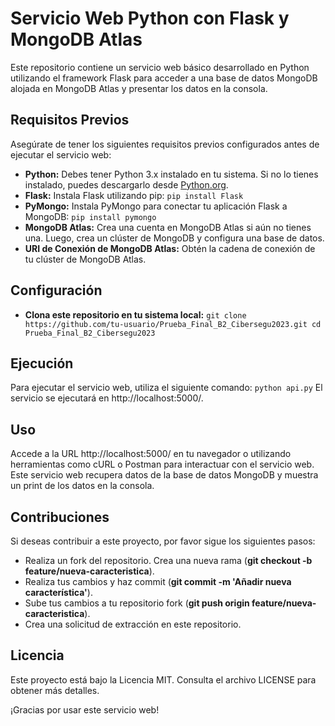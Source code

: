 # Servicio Web Python con Flask y MongoDB Atlas
Este repositorio contiene un servicio web básico desarrollado en Python utilizando el framework Flask para acceder a una base de datos MongoDB alojada en MongoDB Atlas y presentar los datos en la consola.

## Requisitos Previos
Asegúrate de tener los siguientes requisitos previos configurados antes de ejecutar el servicio web:
- **Python:** Debes tener Python 3.x instalado en tu sistema. Si no lo tienes instalado, puedes descargarlo desde [Python.org](https://www.python.org/downloads/).
- **Flask:** Instala Flask utilizando pip:
`pip install Flask`
- **PyMongo:** Instala PyMongo para conectar tu aplicación Flask a MongoDB:
`pip install pymongo`
 - **MongoDB Atlas:** Crea una cuenta en MongoDB Atlas si aún no tienes una. Luego, crea un clúster de MongoDB y configura una base de datos.
- **URI de Conexión de MongoDB Atlas:** Obtén la cadena de conexión de tu clúster de MongoDB Atlas.

## Configuración
- **Clona este repositorio en tu sistema local:**
`git clone https://github.com/tu-usuario/Prueba_Final_B2_Cibersegu2023.git
cd Prueba_Final_B2_Cibersegu2023`

## Ejecución
Para ejecutar el servicio web, utiliza el siguiente comando:
`python api.py`
El servicio se ejecutará en http://localhost:5000/.

## Uso
Accede a la URL http://localhost:5000/ en tu navegador o utilizando herramientas como cURL o Postman para interactuar con el servicio web. Este servicio web recupera datos de la base de datos MongoDB y muestra un print de los datos en la consola.

## Contribuciones
Si deseas contribuir a este proyecto, por favor sigue los siguientes pasos:

- Realiza un fork del repositorio.
Crea una nueva rama (**git checkout -b feature/nueva-caracteristica**).
- Realiza tus cambios y haz commit (**git commit -m 'Añadir nueva característica'**).
- Sube tus cambios a tu repositorio fork (**git push origin feature/nueva-caracteristica**).
- Crea una solicitud de extracción en este repositorio.

## Licencia
Este proyecto está bajo la Licencia MIT. Consulta el archivo LICENSE para obtener más detalles.

¡Gracias por usar este servicio web!
